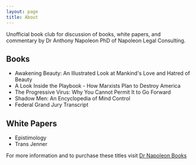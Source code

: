 ```yaml
---
layout: page
title: About
---
```


<p class="message">
  Unofficial book club for discussion of books, white papers, and commentary by Dr Anthony Napoleon PhD of Napoleon Legal Consulting.
</p>

## Books

* Awakening Beauty: An Illustrated Look at Mankind's Love and Hatred of Beauty
* A Look Inside the Playbook - How Marxists Plan to Destroy America
* The Progressive Virus: Why You Cannot Permit It to Go Forward
* Shadow Men: An Encyclopedia of Mind Control
* Federal Grand Jury Transcript

## White Papers
* Epistimology
* Trans Jenner

For more information and to purchase these titles visit [Dr Napoleon Books](http://www.drnapoleonbooks.com)
